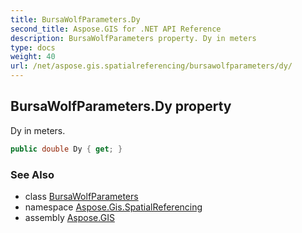 ```yaml
---
title: BursaWolfParameters.Dy
second_title: Aspose.GIS for .NET API Reference
description: BursaWolfParameters property. Dy in meters
type: docs
weight: 40
url: /net/aspose.gis.spatialreferencing/bursawolfparameters/dy/
---
```

## BursaWolfParameters.Dy property

Dy in meters.

```csharp
public double Dy { get; }
```

### See Also

* class [BursaWolfParameters](../)
* namespace [Aspose.Gis.SpatialReferencing](../../bursawolfparameters/)
* assembly [Aspose.GIS](../../../)


